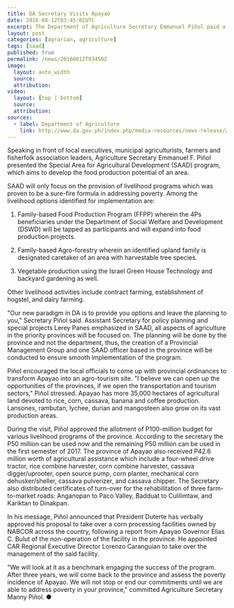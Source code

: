 ```yaml
---
title: DA Secretary Visits Apayao
date: 2016-08-12T03:45:02UTC
excerpt: The Department of Agriculture Secretary Emmanuel Piñol paid a visit to Apayao on 12 August as he continues his campaign for food and security and poverty alleviation program of the Duterte administration.
layout: post
categories: [agrarian, agriculture]
tags: [saad]
published: true
permalink: /news/20160812T034502
image:
  layout: auto_width
  source: 
  attribution: 
video:
  layout: [top | bottom]
  source: 
  attribution: 
sources:
  - label: Department of Agriculture
    link: http://www.da.gov.ph/index.php/media-resources/news-release/2016-news-release/8316-da-seeks-to-intensify-agriculture-in-apayao
---
```


Speaking in front of local executives, municipal agriculturists, farmers and fisherfolk association leaders, Agriculture Secretary Emmanuel F. Piñol presented the Special Area for Agricultural Development (SAAD) program, which aims to develop the food production potential of an area.

SAAD will only focus on the provision of livelihood programs which was proven to be a sure-fire formula in addressing poverty.
Among the livelihood options identified for implementation are:

1. Family-based Food Production Program (FFPP) wherein the 4Ps beneficiaries under the Department of Social Welfare and Development (DSWD) will be tapped as participants and will expand into food production projects.

2. Family-based Agro-forestry wherein an identified upland family is designated caretaker of an area with harvestable tree species.

3. Vegetable production using the Israel Green House Technology and backyard gardening as well.

Other livelihood activities include contract farming, establishment of hogstel, and dairy farming.

"Our new paradigm in DA is to provide you options and leave the planning to you," Secretary Piñol said.
Assistant Secretary for policy planning and special projects Lerey Panes emphasized in SAAD, all aspects of agriculture in the priority provinces will be focused on.
The planning will be done by the province and not the department, thus, the creation of a Provincial Management Group and one SAAD officer based in the province will be conducted to ensure smooth implementation of the program.

Piñol encouraged the local officials to come up with provincial ordinances to transform Apayao into an agro-tourism site.
"I believe we can open up the opportunities of the provinces, if we open the transportation and tourism sectors," Piñol stressed.
Apayao has more 35,000 hectares of agricultural land devoted to rice, corn, cassava, banana and coffee production.
Lansones, rambutan, lychee, durian and mangosteen also grow on its vast production areas.

During the visit, Piñol approved the allotment of P100-million budget for various livelihood programs of the province.
According to the secretary the P50 million can be used now and the remaining P50 million can be used in the first semester of 2017.
The province of Apayao also received P42.6 million worth of agricultural assistance which include a four-wheel drive tractor, rice combine harvester, corn combine harvester, cassava digger/uprooter, open source pump, corn planter, mechanical corn dehusker/sheller, cassava pulverizer, and cassava chipper.
The Secretary also distributed certificates of turn-over for the rehabilitation of three farm-to-market roads: Anganopan to Paco Valley, Badduat to Culilimtaw, and Kariktan to Dinakpan.

In his message, Piñol announced that President Duterte has verbally approved his proposal to take over a corn processing facilities owned by NABCOR across the country, following a report from Apayao Governor Elias C. Bulut of the non-operation of the facility in the province. He appointed CAR Regional Executive Director Lorenzo Caranguian to take over the management of the said facility.

"We will look at it as a benchmark engaging the success of the program. After three years, we will come back to the province and assess the poverty incidence of Apayao. We will not stop or end our commitments until we are able to address poverty in your province," committed Agriculture Secretary Manny Piñol.
&#x25cf;
